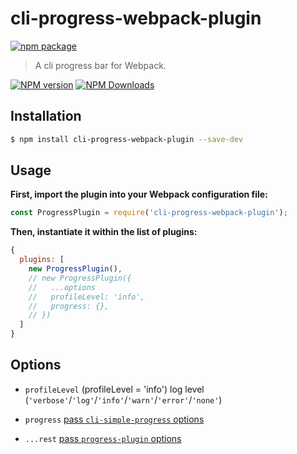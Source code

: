 # cli-progress-webpack-plugin

[![npm package](https://nodei.co/npm/cli-progress-webpack-plugin.png?downloads=true&downloadRank=true&stars=true)](https://www.npmjs.com/package/cli-progress-webpack-plugin)

> A cli progress bar for Webpack.

[![NPM version](https://img.shields.io/npm/v/cli-progress-webpack-plugin.svg?style=flat)](https://npmjs.org/package/cli-progress-webpack-plugin)
[![NPM Downloads](https://img.shields.io/npm/dm/cli-progress-webpack-plugin.svg?style=flat)](https://npmjs.org/package/cli-progress-webpack-plugin)

## Installation

```bash
$ npm install cli-progress-webpack-plugin --save-dev
```

## Usage

**First, import the plugin into your Webpack configuration file:**

```js
const ProgressPlugin = require('cli-progress-webpack-plugin');
```

**Then, instantiate it within the list of plugins:**

```js
{
  plugins: [
    new ProgressPlugin(),
    // new ProgressPlugin({
    //   ...options
    //   profileLevel: 'info',
    //   progress: {},
    // })
  ]
}
```

## Options

* `profileLevel` (profileLevel = 'info') log level (`'verbose'`/`'log'`/`'info'`/`'warn'`/`'error'`/`'none'`)

* `progress` [pass `cli-simple-progress` options](https://github.com/fengxinming/cli-simple-progress#options)

* `...rest` [pass `progress-plugin` options](https://webpack.docschina.org/plugins/progress-plugin/)
